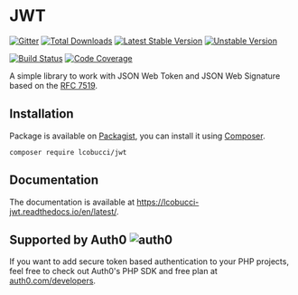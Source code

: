 # JWT
[![Gitter]](https://gitter.im/lcobucci/jwt?utm_source=badge&utm_medium=badge&utm_campaign=pr-badge&utm_content=badge)
[![Total Downloads]](https://packagist.org/packages/lcobucci/jwt)
[![Latest Stable Version]](https://packagist.org/packages/lcobucci/jwt)
[![Unstable Version]](https://packagist.org/packages/lcobucci/jwt)

[![Build Status]](https://github.com/lcobucci/jwt/actions?query=workflow%3A%22PHPUnit%20Tests%22+branch%3A4.1.x)
[![Code Coverage]](https://codecov.io/gh/lcobucci/jwt)

A simple library to work with JSON Web Token and JSON Web Signature based on the [RFC 7519](https://tools.ietf.org/html/rfc7519).

## Installation

Package is available on [Packagist](https://packagist.org/packages/lcobucci/jwt),
you can install it using [Composer](https://getcomposer.org).

```shell
composer require lcobucci/jwt
```

## Documentation

The documentation is available at <https://lcobucci-jwt.readthedocs.io/en/latest/>.

## Supported by Auth0 ![auth0](http://passportjs.org/images/supported_logo.svg)

If you want to add secure token based authentication to your PHP projects, feel
free to check out Auth0's PHP SDK and free plan at
[auth0.com/developers](https://auth0.com/developers?utm_source=GHsponsor&utm_medium=GHsponsor&utm_campaign=jwt-php&utm_content=auth).

[Gitter]: https://img.shields.io/badge/GITTER-JOIN%20CHAT%20%E2%86%92-brightgreen.svg?style=flat-square
[Total Downloads]: https://img.shields.io/packagist/dt/lcobucci/jwt.svg?style=flat-square
[Latest Stable Version]: https://img.shields.io/packagist/v/lcobucci/jwt.svg?style=flat-square
[Unstable Version]: https://img.shields.io/packagist/vpre/lcobucci/jwt.svg?style=flat-square
[Build Status]: https://img.shields.io/github/workflow/status/lcobucci/jwt/PHPUnit%20tests/4.1.x?style=flat-square
[Code Coverage]: https://codecov.io/gh/lcobucci/jwt/branch/4.1.x/graph/badge.svg
